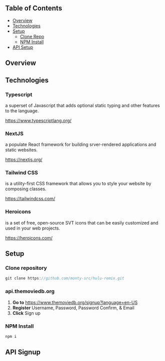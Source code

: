 ## Table of Contents

- [Overview](#overview)
- [Technologies](#technologies)
- [Setup](#setup)
  - [Clone Repo](#clone)
  - [NPM Install](#npm-install)
- [API Setup](#api-signup)

## Overview

## Technologies

### Typescript

a superset of Javascript that adds optional static typing and other features to the language.

https://www.typescriptlang.org/

### NextJS

a populate React framework for building srver-rendered applications and static websites.

https://nextjs.org/

### Tailwind CSS 

is a utility-first CSS framework that allows you to style your website by composing classes.

https://tailwindcss.com/

### Heroicons

is a set of free, open-source SVT icons that can be easily customized and used in your web projects.

https://heroicons.com/

## Setup

### Clone repository

```js
git clone https://github.com/monty-src/hulu-remix.git
```

### api.themoviedb.org

1. **Go to** https://www.themoviedb.org/signup?language=en-US
2. **Register** Username, Password, Password Confirm, & Email
3. **Click** Sign up

### NPM Install

```js
npm i
```

## API Signup
